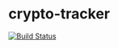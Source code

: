# crypto-tracker
[![Build Status](https://travis-ci.org/MiwaTritt/crypto-tracker.svg?branch=master)](https://travis-ci.org/MiwaTritt/crypto-tracker)
